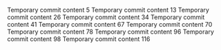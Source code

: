 Temporary commit content 5
Temporary commit content 13
Temporary commit content 26
Temporary commit content 34
Temporary commit content 41
Temporary commit content 67
Temporary commit content 70
Temporary commit content 78
Temporary commit content 96
Temporary commit content 98
Temporary commit content 116
